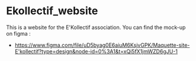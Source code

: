 # Ekollectif_website
This is a website for the E'Kollectif association. You can find the mock-up on figma :
- https://www.figma.com/file/uD5byag0E6aiuM6KsjvGPK/Maquette-site-E'kollectif?type=design&node-id=0%3A1&t=xQi5fX1jmWZD6gJU-1

